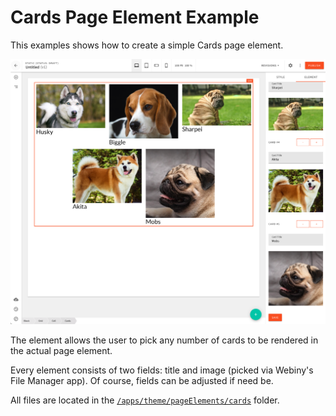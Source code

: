 # Cards Page Element Example

This examples shows how to create a simple Cards page element.

![Cards Page Element](./screenshot.png)

The element allows the user to pick any number of cards to be rendered in the actual page element.

Every element consists of two fields: title and image (picked via Webiny's File Manager app). Of course, fields can be adjusted if need be.

All files are located in the [`/apps/theme/pageElements/cards`](https://github.com/webiny/webiny-examples/tree/master/page-builder/cards-page-element/apps/theme/pageElements/cards) folder.